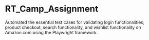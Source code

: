 # RT_Camp_Assignment
Automated the essential test cases for validating login functionalities, product checkout, search functionality, and wishlist functionality on Amazon.com using the Playwright framework.
